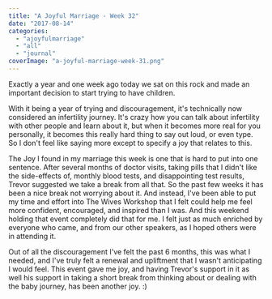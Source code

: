 ```yaml
---
title: "A Joyful Marriage - Week 32"
date: "2017-08-14"
categories: 
  - "ajoyfulmarriage"
  - "all"
  - "journal"
coverImage: "a-joyful-marriage-week-31.png"
---
```


Exactly a year and one week ago today we sat on this rock and made an important decision to start trying to have children.

With it being a year of trying and discouragement, it's technically now considered an infertility journey. It's crazy how you can talk about infertility with other people and learn about it, but when it becomes more real for you personally, it becomes this really hard thing to say out loud, or even type. So I don't feel like saying more except to specify a joy that relates to this.

The Joy I found in my marriage this week is one that is hard to put into one sentence. After several months of doctor visits, taking pills that I didn't like the side-effects of, monthly blood tests, and disappointing test results, Trevor suggested we take a break from all that. So the past few weeks it has been a nice break not worrying about it. And instead, I've been able to put my time and effort into The Wives Workshop that I felt could help me feel more confident, encouraged, and inspired than I was. And this weekend holding that event completely did that for me. I felt just as much enriched by everyone who came, and from our other speakers, as I hoped others were in attending it.

Out of all the discouragement I've felt the past 6 months, this was what I needed, and I've truly felt a renewal and upliftment that I wasn't anticipating I would feel. This event gave me joy, and having Trevor's support in it as well his support in taking a short break from thinking about or dealing with the baby journey, has been another joy. :)
